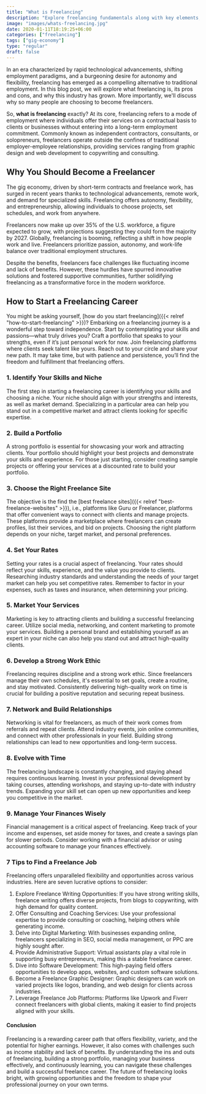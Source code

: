 ```yaml
---
title: "What is Freelancing"
description: "Explore freelancing fundamentals along with key elements, earning potential and more."
image: "images/whats-freelancing.jpg"
date: 2020-01-11T18:19:25+06:00
categories: ["freelancing"]
tags: ["gig-economy"]
type: "regular"
draft: false
---
```


In an era characterized by rapid technological advancements, shifting employment paradigms, and a burgeoning desire for autonomy and flexibility, freelancing has emerged as a compelling alternative to traditional employment. In this blog post, we will explore what freelancing is, its pros and cons, and why this industry has grown. More importantly, we'll discuss why so many people are choosing to become freelancers.

So, **what is freelancing** exactly? At its core, freelancing refers to a mode of employment where individuals offer their services on a contractual basis to clients or businesses without entering into a long-term employment commitment. Commonly known as independent contractors, consultants, or solopreneurs, freelancers operate outside the confines of traditional employer-employee relationships, providing services ranging from graphic design and web development to copywriting and consulting.

## Why You Should Become a Freelancer

The gig economy, driven by short-term contracts and freelance work, has surged in recent years thanks to technological advancements, remote work, and demand for specialized skills. Freelancing offers autonomy, flexibility, and entrepreneurship, allowing individuals to choose projects, set schedules, and work from anywhere.

Freelancers now make up over 35% of the U.S. workforce, a figure expected to grow, with projections suggesting they could form the majority by 2027. Globally, freelancing is booming, reflecting a shift in how people work and live. Freelancers prioritize passion, autonomy, and work-life balance over traditional employment structures.

Despite the benefits, freelancers face challenges like fluctuating income and lack of benefits. However, these hurdles have spurred innovative solutions and fostered supportive communities, further solidifying freelancing as a transformative force in the modern workforce.

## How to Start a Freelancing Career

You might be asking yourself, [how do you start freelancing]({{< relref "how-to-start-freelancing" >}})? Embarking on a freelancing journey is a wonderful step toward independence. Start by contemplating your skills and passions—what truly drives you? Craft a portfolio that speaks to your strengths, even if it’s just personal work for now. Join freelancing platforms where clients seek talent like yours. Reach out to your circle and share your new path. It may take time, but with patience and persistence, you’ll find the freedom and fulfillment that freelancing offers.

### 1. Identify Your Skills and Niche

The first step in starting a freelancing career is identifying your skills and choosing a niche. Your niche should align with your strengths and interests, as well as market demand. Specializing in a particular area can help you stand out in a competitive market and attract clients looking for specific expertise.

### 2. Build a Portfolio

A strong portfolio is essential for showcasing your work and attracting clients. Your portfolio should highlight your best projects and demonstrate your skills and experience. For those just starting, consider creating sample projects or offering your services at a discounted rate to build your portfolio.

### 3. Choose the Right Freelance Site

The objective is the find the [best freelance sites]({{< relref "best-freelance-websites" >}}), i.e., platforms like Guru or Freelancer, platforms that offer convenient ways to connect with clients and manage projects. These platforms provide a marketplace where freelancers can create profiles, list their services, and bid on projects. Choosing the right platform depends on your niche, target market, and personal preferences.

### 4. Set Your Rates

Setting your rates is a crucial aspect of freelancing. Your rates should reflect your skills, experience, and the value you provide to clients. Researching industry standards and understanding the needs of your target market can help you set competitive rates. Remember to factor in your expenses, such as taxes and insurance, when determining your pricing.

### 5. Market Your Services

Marketing is key to attracting clients and building a successful freelancing career. Utilize social media, networking, and content marketing to promote your services. Building a personal brand and establishing yourself as an expert in your niche can also help you stand out and attract high-quality clients.

### 6. Develop a Strong Work Ethic

Freelancing requires discipline and a strong work ethic. Since freelancers manage their own schedules, it's essential to set goals, create a routine, and stay motivated. Consistently delivering high-quality work on time is crucial for building a positive reputation and securing repeat business.

### 7. Network and Build Relationships

Networking is vital for freelancers, as much of their work comes from referrals and repeat clients. Attend industry events, join online communities, and connect with other professionals in your field. Building strong relationships can lead to new opportunities and long-term success.

### 8. Evolve with Time

The freelancing landscape is constantly changing, and staying ahead requires continuous learning. Invest in your professional development by taking courses, attending workshops, and staying up-to-date with industry trends. Expanding your skill set can open up new opportunities and keep you competitive in the market.

### 9. Manage Your Finances Wisely

Financial management is a critical aspect of freelancing. Keep track of your income and expenses, set aside money for taxes, and create a savings plan for slower periods. Consider working with a financial advisor or using accounting software to manage your finances effectively.

### 7 Tips to Find a Freelance Job

Freelancing offers unparalleled flexibility and opportunities across various industries. Here are seven lucrative options to consider:

1.  Explore Freelance Writing Opportunities: If you have strong writing skills, freelance writing offers diverse projects, from blogs to copywriting, with high demand for quality content.
2.  Offer Consulting and Coaching Services: Use your professional expertise to provide consulting or coaching, helping others while generating income.
3.  Delve into Digital Marketing: With businesses expanding online, freelancers specializing in SEO, social media management, or PPC are highly sought after.
4.  Provide Administrative Support: Virtual assistants play a vital role in supporting busy entrepreneurs, making this a stable freelance career.
5.  Dive into Software Development: This high-paying field offers opportunities to develop apps, websites, and custom software solutions.
6.  Become a Freelance Graphic Designer: Graphic designers can work on varied projects like logos, branding, and web design for clients across industries.
7.  Leverage Freelance Job Platforms: Platforms like Upwork and Fiverr connect freelancers with global clients, making it easier to find projects aligned with your skills.

#### Conclusion

Freelancing is a rewarding career path that offers flexibility, variety, and the potential for higher earnings. However, it also comes with challenges such as income stability and lack of benefits. By understanding the ins and outs of freelancing, building a strong portfolio, managing your business effectively, and continuously learning, you can navigate these challenges and build a successful freelance career. The future of freelancing looks bright, with growing opportunities and the freedom to shape your professional journey on your own terms.

